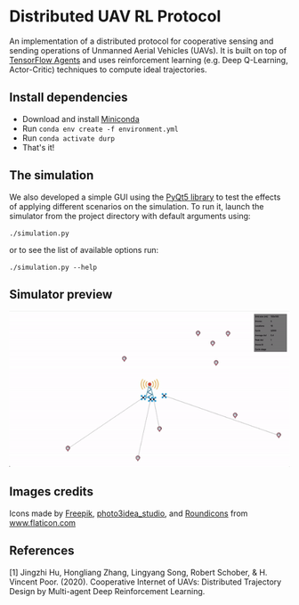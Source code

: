 # Distributed UAV RL Protocol
An implementation of a distributed protocol for cooperative sensing and sending operations of Unmanned Aerial Vehicles (UAVs). It is built on top of [TensorFlow Agents](https://www.tensorflow.org/agents) and uses reinforcement learning (e.g. Deep Q-Learning, Actor-Critic) techniques to compute ideal trajectories.

## Install dependencies
- Download and install [Miniconda](https://docs.conda.io/en/latest/miniconda.html)
- Run ```conda env create -f environment.yml```
- Run ```conda activate durp```
- That's it!

## The simulation
We also developed a simple GUI using the [PyQt5 library](https://www.riverbankcomputing.com/software/pyqt/) to test the effects of applying different scenarios on the simulation. To run it, launch the simulator from the project directory with default arguments using:

```shell
./simulation.py
```
or to see the list of available options run:

```shell
./simulation.py --help
```

## Simulator preview

<img src="images/simulation.gif">

## Images credits
Icons made by <a href="https://www.freepik.com" title="Freepik">Freepik</a>, <a href="https://www.flaticon.com/authors/photo3idea-studio" title="photo3idea_studio">photo3idea_studio</a>, and <a href="https://www.flaticon.com/authors/roundicons" title="Roundicons">Roundicons</a> from <a href="https://www.flaticon.com/" title="Flaticon">www.flaticon.com</a>

## References
[1] Jingzhi Hu, Hongliang Zhang, Lingyang Song, Robert Schober, & H. Vincent Poor. (2020). Cooperative Internet of UAVs: Distributed Trajectory Design by Multi-agent Deep Reinforcement Learning.
